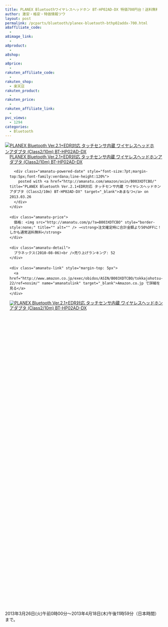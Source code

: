 ```yaml
---
title: PLANEX Bluetoothワイヤレスヘッドホン BT-HP02AD-DX 特価700円台！送料無料！
author: 激安・格安・特価情報ツウ
layout: post
permalink: /pcparts/bluetooth/planex-bluetooth-bthp02addx-700.html
a8affiliate_code:
  - 
a8image_link:
  - 
a8product:
  - 
a8shop:
  - 
a8price:
  - 
rakuten_affiliate_code:
  - 
rakuten_shop:
  - 楽天店
rakuten_product:
  - 
rakuten_price:
  - 
rakuten_affiliate_link:
  - 
pvc_views:
  - 1294
categories:
  - Bluetooth
---
```

<div class="amanatu-box" style="margin-bottom:0px;">
  <div class="amanatu-image" style="float:left;">
    <a href="http://www.amazon.co.jp/exec/obidos/ASIN/B003XDTCBO/tokkajohotsu-22/ref=nosim/" name="amanatulink" target="_blank"><img src="http://i1.wp.com/ecx.images-amazon.com/images/I/31EdvrQFXbL._SL160_.jpg?w=546" alt="PLANEX Bluetooth Ver.2.1+EDR対応 タッチセンサ内蔵 ワイヤレスヘッドホンアダプタ (Class2/10m) BT-HP02AD-DX" style="border: none;" data-recalc-dims="1" /></a>
  </div>
  
  <div class="amanatu-info" style="float:left;margin-left:15px;line-height:120%">
    <div class="amanatu-name" style="margin-bottom:10px;line-height:120%">
      <a href="http://www.amazon.co.jp/exec/obidos/ASIN/B003XDTCBO/tokkajohotsu-22/ref=nosim/" name="amanatulink" target="_blank">PLANEX Bluetooth Ver.2.1+EDR対応 タッチセンサ内蔵 ワイヤレスヘッドホンアダプタ (Class2/10m) BT-HP02AD-DX</a> 
      
      <div class="amanatu-powered-date" style="font-size:7pt;margin-top:5px;font-family:verdana;line-height:120%">
        posted with <a href="http://amanatu.com/amazon/asin/B003XDTCBO/" title="PLANEX Bluetooth Ver.2.1+EDR対応 タッチセンサ内蔵 ワイヤレスヘッドホンアダプタ (Class2/10m) BT-HP02AD-DX" target="_blank">あまなつ</a> on 2013.03.26
      </div>
    </div>
    
    <div class="amanatu-price">
      価格: <img src="http://amanatu.com/p/?a=B003XDTCBO" style="border-style:none;" title="" alt="" /> →<strong>注文確定時に合計金額より50%OFFに！しかも通常送料無料</strong>
    </div>
    
    <div class="amanatu-detail">
      プラネックス(2010-08-06)<br />売り上げランキング: 52
    </div>
    
    <div class="amanatu-link" style="margin-top: 5px">
      <a href="http://www.amazon.co.jp/exec/obidos/ASIN/B003XDTCBO/tokkajohotsu-22/ref=nosim/" name="amanatulink" target="_blank">Amazon.co.jp で詳細を見る</a>
    </div>
  </div>
  
  <div class="amanatu-footer" style="clear: left">
  </div>
  
  <div class="amanatu-imageset">
    <div class="amanatu-image" style="float:left;">
      <a href="http://www.amazon.co.jp/exec/obidos/ASIN/B003XDTCBO/tokkajohotsu-22/ref=nosim/" name="amanatulink" target="_blank"><img src="http://i2.wp.com/ecx.images-amazon.com/images/I/41EKfYyD6CL._AA160_.jpg?w=546" alt="PLANEX Bluetooth Ver.2.1+EDR対応 タッチセンサ内蔵 ワイヤレスヘッドホンアダプタ (Class2/10m) BT-HP02AD-DX" style="border: none;" data-recalc-dims="1" /></a>
    </div>
    
    <div class="amanatu-image" style="float:left;">
      <a href="http://www.amazon.co.jp/exec/obidos/ASIN/B003XDTCBO/tokkajohotsu-22/ref=nosim/" name="amanatulink" target="_blank"><img src="http://i2.wp.com/ecx.images-amazon.com/images/I/41Ajg8n9J4L._AA160_.jpg?w=546" alt="PLANEX Bluetooth Ver.2.1+EDR対応 タッチセンサ内蔵 ワイヤレスヘッドホンアダプタ (Class2/10m) BT-HP02AD-DX" style="border: none;" data-recalc-dims="1" /></a>
    </div>
    
    <div class="amanatu-footer" style="clear: left">
    </div>
  </div>
</div>

2013年3月26日(火)午前0時00分～2013年4月18日(木)午後11時59分（日本時間）まで。